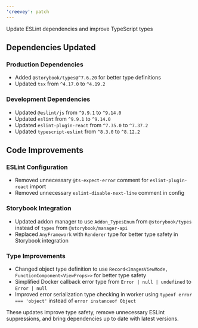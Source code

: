 ```yaml
---
'creevey': patch
---
```


Update ESLint dependencies and improve TypeScript types

## Dependencies Updated

### Production Dependencies

- Added `@storybook/types@^7.6.20` for better type definitions
- Updated `tsx` from `^4.17.0` to `^4.19.2`

### Development Dependencies

- Updated `@eslint/js` from `^9.9.1` to `^9.14.0`
- Updated `eslint` from `^9.9.1` to `^9.14.0`
- Updated `eslint-plugin-react` from `^7.35.0` to `^7.37.2`
- Updated `typescript-eslint` from `^8.3.0` to `^8.12.2`

## Code Improvements

### ESLint Configuration

- Removed unnecessary `@ts-expect-error` comment for `eslint-plugin-react` import
- Removed unnecessary `eslint-disable-next-line` comment in config

### Storybook Integration

- Updated addon manager to use `Addon_TypesEnum` from `@storybook/types` instead of `types` from `@storybook/manager-api`
- Replaced `AnyFramework` with `Renderer` type for better type safety in Storybook integration

### Type Improvements

- Changed object type definition to use `Record<ImagesViewMode, FunctionComponent<ViewProps>>` for better type safety
- Simplified Docker callback error type from `Error | null | undefined` to `Error | null`
- Improved error serialization type checking in worker using `typeof error === 'object'` instead of `error instanceof Object`

These updates improve type safety, remove unnecessary ESLint suppressions, and bring dependencies up to date with latest versions.
